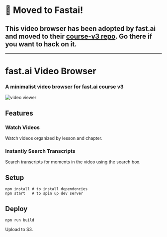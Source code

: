 # 🎉 Moved to Fastai!

## This video browser has been adopted by fast.ai and moved to their [course-v3 repo](https://github.com/fastai/course-v3). Go there if you want to hack on it.

______________________________________

# fast.ai Video Browser

### A minimalist video browser for fast.ai course v3

![video viewer](./fastai-video-viewer.gif)

## Features

### Watch Videos

Watch videos organized by lesson and chapter.

### Instantly Search Transcripts

Search transcripts for moments in the video using the search box.

## Setup

```shell
npm install # to install dependencies
npm start   # to spin up dev server
```

## Deploy
```shell
npm run build
```

Upload to S3.
